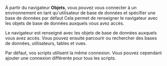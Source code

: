À partir du navigateur **Objets**, vous pouvez vous connecter à un environnement en tant qu'utilisateur de base de données et spécifier une base de données par défaut Cela permet de renseigner le navigateur avec les objets de base de données auxquels vous avez accès.

Le navigateur est renseigné avec les objets de base de données auxquels vous avez accès. Vous pouvez ensuite parcourir ou rechercher des bases de données, utilisateurs, tables et vues.

Par défaut, vos scripts utilisent la même connexion. Vous pouvez cependant ajouter une connexion différente pour tous les scripts.

